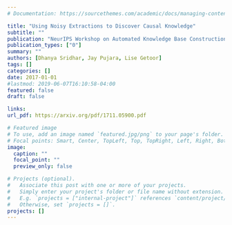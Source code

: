 ```yaml
---
# Documentation: https://sourcethemes.com/academic/docs/managing-content/

title: "Using Noisy Extractions to Discover Causal Knowledge"
subtitle: ""
publication: "NeurIPS Workshop on Automated Knowledge Base Construction"
publication_types: ["0"]
summary: ""
authors: [Dhanya Sridhar, Jay Pujara, Lise Getoor]
tags: []
categories: []
date: 2017-01-01
#lastmod: 2019-06-07T16:10:58-04:00
featured: false
draft: false

links:
url_pdf: https://arxiv.org/pdf/1711.05900.pdf

# Featured image
# To use, add an image named `featured.jpg/png` to your page's folder.
# Focal points: Smart, Center, TopLeft, Top, TopRight, Left, Right, BottomLeft, Bottom, BottomRight.
image:
  caption: ""
  focal_point: ""
  preview_only: false

# Projects (optional).
#   Associate this post with one or more of your projects.
#   Simply enter your project's folder or file name without extension.
#   E.g. `projects = ["internal-project"]` references `content/project/deep-learning/index.md`.
#   Otherwise, set `projects = []`.
projects: []
---
```

